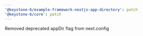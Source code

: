 ```yaml
---
'@keystone-6/example-framework-nextjs-app-directory': patch
'@keystone-6/core': patch
---
```


Removed deprecated appDir flag from next.config
